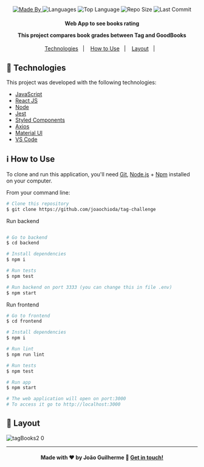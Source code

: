 
<p align="center">
  <a href="https://www.linkedin.com/in/joaoguilherme38/">
  <img alt="Made By" src="https://img.shields.io/static/v1?label=Made%20By&message=Joao%20Guilherme&color=purple&style=for-the-badge">
	</a>
  
  <img alt="Languages" src="https://img.shields.io/github/languages/count/joaochioda/tag-challenge?style=for-the-badge">
  
  <img alt="Top Language" src="https://img.shields.io/github/languages/top/joaochioda/tag-challenge?style=for-the-badge">
  
  <img alt="Repo Size" src="https://img.shields.io/github/repo-size/joaochioda/tag-challenge?style=for-the-badge">
  
  <img alt="Last Commit" src="https://img.shields.io/github/last-commit/joaochioda/tag-challenge?style=for-the-badge">
</p>

<h4 align="center">
  <p>Web App to see books rating</p>
  
  <p>This project compares book grades between Tag and GoodBooks</p>

</h4>

<p align="center">
  <a href="#rocket-technologies">Technologies</a>&nbsp;&nbsp;&nbsp;|&nbsp;&nbsp;&nbsp;
  <a href="#information_source-how-to-use">How to Use</a>&nbsp;&nbsp;&nbsp;|&nbsp;&nbsp;&nbsp;
  <a href="#art-layout">Layout</a>&nbsp;&nbsp;&nbsp;|&nbsp;&nbsp;&nbsp;
</p>

## :rocket: Technologies

This project was developed with the following technologies:

- [JavaScript](https://developer.mozilla.org/pt-BR/docs/Web/JavaScript)
- [React JS](https://reactjs.org/docs/getting-started.html)
- [Node](https://nodejs.org/en/)
- [Jest](https://jestjs.io/pt-BR/)
- [Styled Components](https://styled-components.com/)
- [Axios](https://github.com/axios/axios)
- [Material UI](https://material-ui.com/)
- [VS Code][vc]



## :information_source: How to Use

To clone and run this application, you'll need [Git](https://git-scm.com), [Node.js][nodejs] + [Npm](https://www.npmjs.com/) installed on your computer.

From your command line:

```bash
# Clone this repository
$ git clone https://github.com/joaochioda/tag-challenge
````

Run backend

````bash

# Go to backend
$ cd backend

# Install dependencies
$ npm i

# Run tests
$ npm test

# Run backend on port 3333 (you can change this in file .env)
$ npm start

````

Run frontend

````bash
# Go to frontend
$ cd frontend

# Install dependencies
$ npm i

# Run lint
$ npm run lint

# Run tests
$ npm test

# Run app
$ npm start

# The web application will open on port:3000
# To access it go to http://localhost:3000
````

## :art: Layout


![tagBooks2 0](https://user-images.githubusercontent.com/47106171/130368191-f036f364-3d2c-4713-8502-4e815ffaa228.gif)

---

<h4 align="center">
    Made with ♥ by João Guilherme 👋 <a href="https://www.linkedin.com/in/joaoguilherme38/" target="_blank">Get in touch!</a>
</h4>

[nodejs]: https://nodejs.org/
[git]: https://git-scm.com
[vc]: https://code.visualstudio.com/

